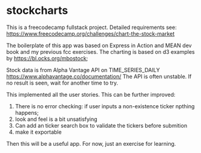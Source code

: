 # stockcharts
This is a freecodecamp fullstack project. Detailed requirements see: https://www.freecodecamp.org/challenges/chart-the-stock-market

The boilerplate of this app was based on Express in Action and MEAN dev book and my previous fcc exercises. The charting is based on d3 examples by https://bl.ocks.org/mbostock;

Stock data is from Alpha Vantage API on TIME_SERIES_DAILY https://www.alphavantage.co/documentation/ The API is often unstable. If no result is seen, wait for another time to try.

This implemented all the user stories. This can be further improved:

1) There is no error checking: if user inputs a non-existence ticker npthing happens;
2) look and feel is a bit unsatisfying
3) Can add an ticker search box to validate the tickers before submition
4) make it exportable

Then this will be a useful app. For now, just an exercise for learning.


